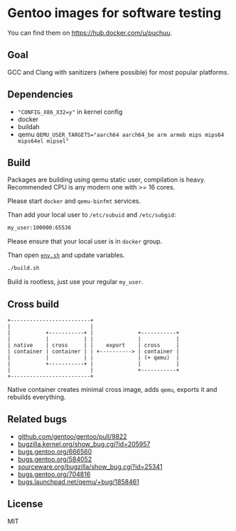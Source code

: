 # Gentoo images for software testing

You can find them on https://hub.docker.com/u/puchuu.

## Goal

GCC and Clang with sanitizers (where possible) for most popular platforms.

## Dependencies

- `"CONFIG_X86_X32=y"` in kernel config
- docker
- buildah
- qemu `QEMU_USER_TARGETS="aarch64 aarch64_be arm armeb mips mips64 mips64el mipsel"`

## Build

Packages are building using qemu static user, compilation is heavy.
Recommended CPU is any modern one with >= 16 cores.

Please start `docker` and `qemu-binfmt` services.

Than add your local user to `/etc/subuid` and `/etc/subgid`:

```sh
my_user:100000:65536
```

Please ensure that your local user is in `docker` group.

Than open [`env.sh`](env.sh) and update variables.

```sh
./build.sh
```

Build is rootless, just use your regular `my_user`.

## Cross build

```
+-------------------------+
|                         |
|           +-----------+ |              +-----------+
|           |           | |              |           |
| native    | cross     | |    export    | cross     |
| container | container | | +----------> | container |
|           |           | |              | (+ qemu)  |
|           +-----------+ |              |           |
|                         |              +-----------+
+-------------------------+
```

Native container creates minimal cross image, adds `qemu`, exports it and rebuilds everything.

## Related bugs

- [github.com/gentoo/gentoo/pull/9822](https://github.com/gentoo/gentoo/pull/9822)
- [bugzilla.kernel.org/show_bug.cgi?id=205957](https://bugzilla.kernel.org/show_bug.cgi?id=205957)
- [bugs.gentoo.org/666560](https://bugs.gentoo.org/666560)
- [bugs.gentoo.org/584052](https://bugs.gentoo.org/584052)
- [sourceware.org/bugzilla/show_bug.cgi?id=25341](https://sourceware.org/bugzilla/show_bug.cgi?id=25341)
- [bugs.gentoo.org/704816](https://bugs.gentoo.org/704816)
- [bugs.launchpad.net/qemu/+bug/1858461](https://bugs.launchpad.net/qemu/+bug/1858461)

## License

MIT
